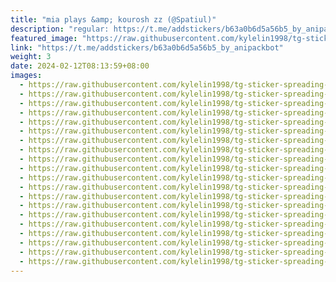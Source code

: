 ```yaml
---
title: "mia plays &amp; kourosh zz (@Spatiul)"
description: "regular: https://t.me/addstickers/b63a0b6d5a56b5_by_anipackbot"
featured_image: "https://raw.githubusercontent.com/kylelin1998/tg-sticker-spreading-worldwide-images/main/img/86530960-3d3f-40c4-aa30-57263ce7fc2d.jpg"
link: "https://t.me/addstickers/b63a0b6d5a56b5_by_anipackbot"
weight: 3
date: 2024-02-12T08:13:59+08:00
images:
  - https://raw.githubusercontent.com/kylelin1998/tg-sticker-spreading-worldwide-images/main/img/86530960-3d3f-40c4-aa30-57263ce7fc2d.jpg
  - https://raw.githubusercontent.com/kylelin1998/tg-sticker-spreading-worldwide-images/main/img/5fa28ab1-28d7-4f7f-8f0b-aadd20767de5.jpg
  - https://raw.githubusercontent.com/kylelin1998/tg-sticker-spreading-worldwide-images/main/img/c732f0fd-af21-4daa-bf1b-56c4d621f8d7.jpg
  - https://raw.githubusercontent.com/kylelin1998/tg-sticker-spreading-worldwide-images/main/img/4020224a-0806-4691-a781-bd70cc536af5.jpg
  - https://raw.githubusercontent.com/kylelin1998/tg-sticker-spreading-worldwide-images/main/img/17d2c6ae-0302-4b33-aac1-48938a16d910.jpg
  - https://raw.githubusercontent.com/kylelin1998/tg-sticker-spreading-worldwide-images/main/img/207ca86c-7dc9-471c-a205-894155306163.jpg
  - https://raw.githubusercontent.com/kylelin1998/tg-sticker-spreading-worldwide-images/main/img/ccaa9989-d7fc-48ec-ad07-4ccaeded3961.jpg
  - https://raw.githubusercontent.com/kylelin1998/tg-sticker-spreading-worldwide-images/main/img/01750fe8-439a-4a77-8b96-a2a15fd0b69a.jpg
  - https://raw.githubusercontent.com/kylelin1998/tg-sticker-spreading-worldwide-images/main/img/6b434eea-2d52-4190-9678-cc2eaa735593.jpg
  - https://raw.githubusercontent.com/kylelin1998/tg-sticker-spreading-worldwide-images/main/img/48a5be71-0088-449f-a44f-7cae7897bbed.jpg
  - https://raw.githubusercontent.com/kylelin1998/tg-sticker-spreading-worldwide-images/main/img/d1bd57a9-6bb8-4dc2-8e99-821ca22034f5.jpg
  - https://raw.githubusercontent.com/kylelin1998/tg-sticker-spreading-worldwide-images/main/img/6eb172a2-4f10-46ae-803d-bc0437f26cb3.jpg
  - https://raw.githubusercontent.com/kylelin1998/tg-sticker-spreading-worldwide-images/main/img/bedcba95-41bd-4398-8376-615cbea3fa46.jpg
  - https://raw.githubusercontent.com/kylelin1998/tg-sticker-spreading-worldwide-images/main/img/e103e029-ceb1-42a4-81e0-24d17f78665f.jpg
  - https://raw.githubusercontent.com/kylelin1998/tg-sticker-spreading-worldwide-images/main/img/6af9f509-130c-4d4b-9d4a-58b15edc8f58.jpg
  - https://raw.githubusercontent.com/kylelin1998/tg-sticker-spreading-worldwide-images/main/img/dc49a8e5-5520-4040-8789-7034c5144385.jpg
  - https://raw.githubusercontent.com/kylelin1998/tg-sticker-spreading-worldwide-images/main/img/f8ac7963-b7d3-4f49-a204-19d6eae98a2b.jpg
  - https://raw.githubusercontent.com/kylelin1998/tg-sticker-spreading-worldwide-images/main/img/52c93cb7-5f5a-434b-8509-056785b6c1d1.jpg
  - https://raw.githubusercontent.com/kylelin1998/tg-sticker-spreading-worldwide-images/main/img/b34e63c2-5741-4967-9909-b890bca67da3.jpg
  - https://raw.githubusercontent.com/kylelin1998/tg-sticker-spreading-worldwide-images/main/img/cf92236d-a984-4e4e-8e2d-cc1f85310dc5.jpg
---
```

